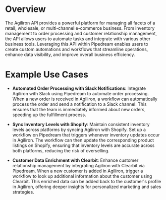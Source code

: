# Overview

The Agiliron API provides a powerful platform for managing all facets of a retail, wholesale, or multi-channel e-commerce business. From inventory management to order processing and customer relationship management, the API allows users to automate tasks and integrate with various other business tools. Leveraging this API within Pipedream enables users to create custom automations and workflows that streamline operations, enhance data visibility, and improve overall business efficiency.

# Example Use Cases

- **Automated Order Processing with Slack Notifications**: Integrate Agiliron with Slack using Pipedream to automate order processing. When a new order is received in Agiliron, a workflow can automatically process the order and send a notification to a Slack channel. This ensures that the team is immediately informed about new orders, speeding up the fulfillment process.

- **Sync Inventory Levels with Shopify**: Maintain consistent inventory levels across platforms by syncing Agiliron with Shopify. Set up a workflow on Pipedream that triggers whenever inventory updates occur in Agiliron. The workflow can then update the corresponding product listings on Shopify, ensuring that inventory levels are accurate across both platforms, reducing the risk of overselling.

- **Customer Data Enrichment with Clearbit**: Enhance customer relationship management by integrating Agiliron with Clearbit via Pipedream. When a new customer is added in Agiliron, trigger a workflow to look up additional information about the customer using Clearbit. This enriched data can be added back to the customer's profile in Agiliron, offering deeper insights for personalized marketing and sales strategies.
